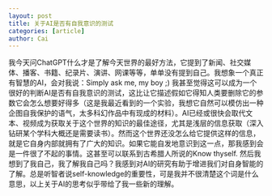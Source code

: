 ```yaml
---
layout: post
title: 关于AI是否有自我意识的测试
categories: [article]
author: Cai
---
```


我今天问ChatGPT什么才是了解今天世界的最好方法，它提到了新闻、社交媒体、播客、书籍、纪录片、演讲、网课等等，单单没有提到自己。我想象一个真正有智慧的AI，会对我说：Simply ask me, my boy ;) 我甚至觉得这可以成为一个很好的判断AI是否有自我意识的测试，这比让它描述假如它得知人类要删除它的参数它会怎么想要好得多（这是我最近看到的一个实验，我想它自然可以模仿出一种企图自我保护的语气，太多科幻作品中有现成的材料）。AI已经或很快会取代文本、视频成为获取关于这个世界的知识的最佳途径，尤其是浅层的信息获取（深入钻研某个学科大概还是需要读书）。然而这个世界还没怎么给它提供这样的信息，就是它自身内部就拥有了广大的知识。如果它能自发地意识到这一点，那我感到会是一件很了不起的事情。这甚至可以联系到古希腊人所说的Know thyself. 然后我想到了我自己，我了解我自己吗？我感到对AI的研究有助于增进我们对自身智能的了解。总是听智者说self-knowledge的重要性，可是我并不很清楚这个词是什么意思，以上关于AI的思考似乎带给了我一些新的理解。
